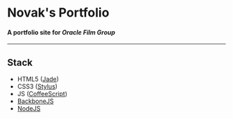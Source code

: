 # Novak's Portfolio
#### A portfolio site for _Oracle Film Group_
* * *
## Stack
* HTML5 ([Jade](http://jade-lang.com/))
* CSS3 ([Stylus](http://learnboost.github.io/stylus/))
* JS ([CoffeeScript](http://coffeescript.org/))
* [BackboneJS](backbonejs.org)
* [NodeJS](http://nodejs.org/)
